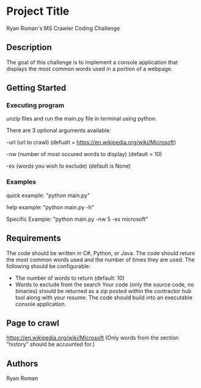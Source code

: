 # Project Title

Ryan Roman's MS Crawler Coding Challenge 

## Description

The goal of this challenge is to implement a console application that displays the most common words
used in a portion of a webpage.

## Getting Started

### Executing program

unzip files and run the main.py file in terminal using python.


There are 3 optional arguments available:

-url (url to crawl) (defualt = https://en.wikipedia.org/wiki/Microsoft)

-nw (number of most occured words to display) (default = 10)

-ex (words you wish to exclude) (default is None)

### Examples
quick example: "python main.py"

help example: "python main.py -h"

Specific Example: "python main.py -nw 5 -ex microsoft"

## Requirements

The code should be written in C#, Python, or Java.
The code should return the most common words used and the number of times they are used. The
following should be configurable:
- The number of words to return (default: 10)
- Words to exclude from the search
Your code (only the source code, no binaries) should be returned as a zip posted within the contractor
hub tool along with your resume. The code should build into an executable console application.

## Page to crawl

https://en.wikipedia.org/wiki/Microsoft
 (Only words from the section “history” should be accounted for.)

## Authors

Ryan Roman
